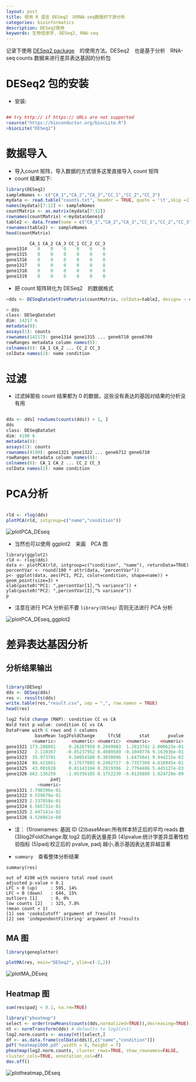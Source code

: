 ```yaml
---
layout: post
title: 使用 R 语言 DESeq2　对RNA-seq数据的下游分析 
categories: bioinformatics
description: DESeq2使用
keywords: 生物信息学, DESeq2, RNA-seq
---
```


  记录下使用 [DESeq2 package](https://bioconductor.org/packages/release/bioc/html/DESeq2.html)　的使用方法。DESeq2　也是基于分析　RNA-seq counts 数据来进行差异表达基因的分析包

# DESeq2 包的安装

* 安装:

```r

## try http:// if https:// URLs are not supported
>source("https://bioconductor.org/biocLite.R")
>biocLite("DESeq2")

```

# 数据导入

* 导入count 矩阵，导入数据的方式很多这里直接导入 count 矩阵
* count 结果如下:

```r
library(DESeq2)
sampleNames <- c("CA_1","CA_2","CA_3","CC_1","CC_2","CC_3")
mydata <- read.table("counts.txt", header = TRUE, quote = '\t',skip =1)
names(mydata)[7:12] <- sampleNames
countMatrix <- as.matrix(mydata[7:12])
rownames(countMatrix) <-mydata$Geneid
table2 <- data.frame(name = c("CA_1","CA_2","CA_3","CC_1","CC_2","CC_3"),condition = ("CA","CA","CA","CC","CC","CC"))
rownames(table2) <- sampleNames
head(countMatrix)

         CA_1 CA_2 CA_3 CC_1 CC_2 CC_3
gene1314    0    0    0    0    0    0
gene1315    0    0    0    0    0    0
gene1316    0    0    0    0    0    0
gene1317    0    0    0    0    0    0
gene1318    0    0    0    0    0    0
gene1319    0    0    0    0    0    0

```
* 把 count 矩阵转化为 DESeq2　的数据格式

```r
>dds <- DESeqDataSetFromMatrix(countMatrix, colData=table2, design= ~ condition)

> dds
class: DESeqDataSet 
dim: 14217 6 
metadata(0):
assays(1): counts
rownames(14217): gene1314 gene1315 ... gene6710 gene6709
rowRanges metadata column names(0):
colnames(6): CA_1 CA_2 ... CC_2 CC_3
colData names(2): name condition

```


# 过滤

* 过滤掉那些 count 结果都为 0 的数据，这些没有表达的基因对结果的分析没有用

```r

dds <- dds[ rowSums(counts(dds)) > 1, ]
dds
class: DESeqDataSet 
dim: 4190 6 
metadata(0):
assays(1): counts
rownames(4190): gene1321 gene1322 ... gene6712 gene6710
rowRanges metadata column names(0):
colnames(6): CA_1 CA_2 ... CC_2 CC_3
colData names(2): name condition

```

# PCA分析


```r

rld <- rlog(dds)
plotPCA(rld, intgroup=c("name","condition"))


```

![plotPCA_DEseq](/images/posts/bioinformatics/plotPCA_DEseq.png)


* 当然也可以使用 ggplot2　来画　PCA 图

```
library(ggplot2)
rld <- rlog(dds)
data <- plotPCA(rld, intgroup=c("condition", "name"), returnData=TRUE)
percentVar <- round(100 * attr(data, "percentVar"))
p<- ggplot(data, aes(PC1, PC2, color=condition, shape=name)) +
geom_point(size=3) +
xlab(paste0("PC1: ",percentVar[1],"% variance")) +
ylab(paste0("PC2: ",percentVar[2],"% variance"))
p

```

* 注意在进行 PCA 分析前不要 `library(DESeq)` 否则无法进行 PCA 分析

![plotPCA_DEseq_ggplot2](/images/posts/bioinformatics/plotPCA_DEseq_ggplot2.png)

# 差异表达基因分析

## 分析结果输出

```r

library(DESeq)
dds <- DESeq(dds)
res <- results(dds)
write.table(res,"result.csv", sep = ",", row.names = TRUE)
head(res)

log2 fold change (MAP): condition CC vs CA 
Wald test p-value: condition CC vs CA 
DataFrame with 6 rows and 6 columns
           baseMean log2FoldChange     lfcSE       stat       pvalue
          <numeric>      <numeric> <numeric>  <numeric>    <numeric>
gene1321 173.288681     0.26267959 0.2049983  1.2813742 2.000623e-01
gene1322   2.118367    -0.05237952 0.4989589 -0.1049776 9.163936e-01
gene1323  35.973701     0.50054580 0.3038096  1.6475641 9.944215e-02
gene1324  88.421661     0.17677605 0.2402727  0.7357309 4.618945e-01
gene1325  43.001828     0.81143104 0.2919396  2.7794486 5.445127e-03
gene1326 662.136259    -1.05356105 0.1752230 -6.0126880 1.824720e-09
                 padj
            <numeric>
gene1321 3.790396e-01
gene1322 9.559679e-01
gene1323 2.337858e-01
gene1324 6.565731e-01
gene1325 2.447141e-02
gene1326 4.520861e-08
```
* 注：
(1)rownames: 基因 ID
(2)baseMean:所有样本矫正后的平均 reads 数
(3)log2FoldChange:取 log2 后的表达量差异
(4)pvalue:统计学差异显著性检验指标
(5)padj:校正后的 pvalue, padj 越小,表示基因表达差异越显著

* `summary`　查看整体分析结果

```
summary(res)

out of 4190 with nonzero total read count
adjusted p-value < 0.1
LFC > 0 (up)     : 595, 14% 
LFC < 0 (down)   : 644, 15% 
outliers [1]     : 0, 0% 
low counts [2]   : 325, 7.8% 
(mean count < 1)
[1] see 'cooksCutoff' argument of ?results
[2] see 'independentFiltering' argument of ?results

```

## MA 图

```r
library(geneplotter)

plotMA(res, main="DESeq2", ylim=c(-2,2))


```

![plotMA_DEseq](/images/posts/bioinformatics/plotMA_DEseq.png)


## Heatmap 图

```r
sum(res$padj < 0.1, na.rm=TRUE)

library("pheatmap")
select <- order(rowMeans(counts(dds,normalized=TRUE)),decreasing=TRUE)[1:1000]
nt <- normTransform(dds) # defaults to log2(x+1)
log2.norm.counts <- assay(nt)[select,]
df <- as.data.frame(colData(dds)[,c("name","condition")])
pdf('heatmap1000.pdf',width = 6, height = 7)
pheatmap(log2.norm.counts, cluster_rows=TRUE, show_rownames=FALSE,
cluster_cols=TRUE, annotation_col=df)
dev.off()

```

![plotheatmap_DEseq](/images/posts/bioinformatics/plotheatmap_DEseq.png)
